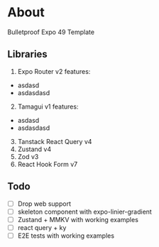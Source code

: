 # About

Bulletproof Expo 49 Template

## Libraries

1. Expo Router v2 features:

- asdasd
- asdasdasd

2. Tamagui v1 features:

- asdasd
- asdasdasd

3. Tanstack React Query v4
4. Zustand v4
5. Zod v3
6. React Hook Form v7

## Todo

- [ ] Drop web support
- [ ] skeleton component with expo-linier-gradient
- [ ] Zustand + MMKV with working examples
- [ ] react query + ky
- [ ] E2E tests with working examples
